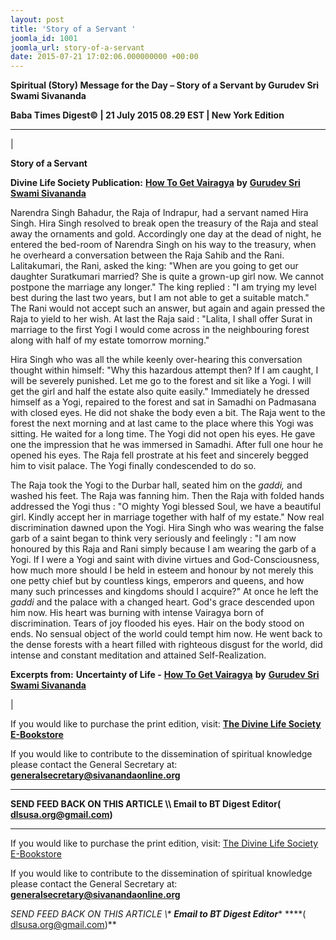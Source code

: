 ```yaml
---
layout: post
title: 'Story of a Servant '
joomla_id: 1001
joomla_url: story-of-a-servant
date: 2015-07-21 17:02:06.000000000 +00:00
---
```

  

















































**Spiritual (Story) Message for the Day – Story of a Servant by Gurudev Sri Swami Sivananda**

 **Baba Times Digest© | 21 July 2015 08.29 EST | New York Edition**

* * *

| 

**Story of a Servant**

**Divine Life Society Publication:** [**How To Get Vairagya**](http://www.dlshq.org/download/vairagya.htm#_VPID_45) **by** [**Gurudev Sri Swami Sivananda**](http://www.dlshq.org/saints/siva.htm)

Narendra Singh Bahadur, the Raja of Indrapur, had a servant named Hira Singh. Hira Singh resolved to break open the treasury of the Raja and steal away the ornaments and gold. Accordingly one day at the dead of night, he entered the bed-room of Narendra Singh on his way to the treasury, when he overheard a conversation between the Raja Sahib and the Rani. Lalitakumari, the Rani, asked the king: "When are you going to get our daughter Suratkumari married? She is quite a grown-up girl now. We cannot postpone the marriage any longer." The king replied : "I am trying my level best during the last two years, but I am not able to get a suitable match." The Rani would not accept such an answer, but again and again pressed the Raja to yield to her wish. At last the Raja said : "Lalita, I shall offer Surat in marriage to the first Yogi I would come across in the neighbouring forest along with half of my estate tomorrow morning."

Hira Singh who was all the while keenly over-hearing this conversation thought within himself: "Why this hazardous attempt then? If I am caught, I will be severely punished. Let me go to the forest and sit like a Yogi. I will get the girl and half the estate also quite easily." Immediately he dressed himself as a Yogi, repaired to the forest and sat in Samadhi on Padmasana with closed eyes. He did not shake the body even a bit. The Raja went to the forest the next morning and at last came to the place where this Yogi was sitting. He waited for a long time. The Yogi did not open his eyes. He gave one the impression that he was immersed in Samadhi. After full one hour he opened his eyes. The Raja fell prostrate at his feet and sincerely begged him to visit palace. The Yogi finally condescended to do so.

The Raja took the Yogi to the Durbar hall, seated him on the _gaddi,_ and washed his feet. The Raja was fanning him. Then the Raja with folded hands addressed the Yogi thus : "O mighty Yogi blessed Soul, we have a beautiful girl. Kindly accept her in marriage together with half of my estate." Now real discrimination dawned upon the Yogi. Hira Singh who was wearing the false garb of a saint began to think very seriously and feelingly : "I am now honoured by this Raja and Rani simply because I am wearing the garb of a Yogi. If I were a Yogi and saint with divine virtues and God-Consciousness, how much more should I be held in esteem and honour by not merely this one petty chief but by countless kings, emperors and queens, and how many such princesses and kingdoms should I acquire?" At once he left the _gaddi_ and the palace with a changed heart. God's grace descended upon him now. His heart was burning with intense Vairagya born of discrimination. Tears of joy flooded his eyes. Hair on the body stood on ends. No sensual object of the world could tempt him now. He went back to the dense forests with a heart filled with righteous disgust for the world, did intense and constant meditation and attained Self-Realization.



**Excerpts from:**  **Uncertainty of Life -** [**How To Get Vairagya**](http://www.dlshq.org/download/vairagya.htm#_VPID_45) **by** [**Gurudev Sri Swami Sivananda**](http://www.dlshq.org/saints/siva.htm)

 |

If you would like to purchase the print edition, visit: **[The Divine Life Society E-Bookstore](http://www.dlshq.org/download/download.htm)**

If you would like to contribute to the dissemination of spiritual knowledge please contact the General Secretary at: [](mailto:%20%3Cscript%20type=%27text/javascript%27%3E%20%3C%21--%20var%20prefix%20=%20%27ma%27%20+%20%27il%27%20+%20%27to%27;%20var%20path%20=%20%27hr%27%20+%20%27ef%27%20+%20%27=%27;%20var%20addy57016%20=%20%27generalsecretary%27%20+%20%27@%27;%20addy57016%20=%20addy57016%20+%20%27sivanandaonline%27%20+%20%27.%27%20+%20%27org%27;%20document.write%28%27%3Ca%20%27%20+%20path%20+%20%27%5C%27%27%20+%20prefix%20+%20%27:%27%20+%20addy57016%20+%20%27%5C%27%3E%27%29;%20document.write%28addy57016%29;%20document.write%28%27%3C%5C/a%3E%27%29;%20//--%3E%5Cn%20%3C/script%3E%3Cscript%20type=%27text/javascript%27%3E%20%3C%21--%20document.write%28%27%3Cspan%20style=%5C%27display:%20none;%5C%27%3E%27%29;%20//--%3E%20%3C/script%3EThis%20email%20address%20is%20being%20protected%20from%20spambots.%20You%20need%20JavaScript%20enabled%20to%20view%20it.%20%3Cscript%20type=%27text/javascript%27%3E%20%3C%21--%20document.write%28%27%3C/%27%29;%20document.write%28%27span%3E%27%29;%20//--%3E%20%3C/script%3E?subject=Contribution%20to%20Dissemination%20of%20Spiritual%20Knowledge) **generalsecretary@sivanandaonline.org**

****

**SEND FEED BACK ON THIS ARTICLE \\\ Email to BT Digest Editor[](mailto:%20%3Cscript%20type=%27text/javascript%27%3E%20%3C%21--%20var%20prefix%20=%20%27ma%27%20+%20%27il%27%20+%20%27to%27;%20var%20path%20=%20%27hr%27%20+%20%27ef%27%20+%20%27=%27;%20var%20addy72654%20=%20%27dlsusa.org%27%20+%20%27@%27;%20addy72654%20=%20addy72654%20+%20%27gmail%27%20+%20%27.%27%20+%20%27com%27;%20document.write%28%27%3Ca%20%27%20+%20path%20+%20%27%5C%27%27%20+%20prefix%20+%20%27:%27%20+%20addy72654%20+%20%27%5C%27%3E%27%29;%20document.write%28addy72654%29;%20document.write%28%27%3C%5C/a%3E%27%29;%20//--%3E%5Cn%20%3C/script%3E%3Cscript%20type=%27text/javascript%27%3E%20%3C%21--%20document.write%28%27%3Cspan%20style=%5C%27display:%20none;%5C%27%3E%27%29;%20//--%3E%20%3C/script%3EThis%20email%20address%20is%20being%20protected%20from%20spambots.%20You%20need%20JavaScript%20enabled%20to%20view%20it.%20%3Cscript%20type=%27text/javascript%27%3E%20%3C%21--%20document.write%28%27%3C/%27%29;%20document.write%28%27span%3E%27%29;%20//--%3E%20%3C/script%3E?subject=DLS%20Posts)( [dlsusa.org@gmail.com](mailto:dlsusa.org@gmail.com))**



* * *



  

If you would like to purchase the print edition, visit: [The Divine Life Society E-Bookstore](http://www.dlshq.org/download/download.htm)

If you would like to contribute to the dissemination of spiritual knowledge please contact the General Secretary at: **[generalsecretary@sivanandaonline.org](mailto:generalsecretary@sivanandaonline.org)**

**SEND FEED BACK ON THIS ARTICLE \\\**  **Email to BT Digest Editor**** [](mailto:%20%3Cscript%20type=%27text/javascript%27%3E%20%3C%21--%20var%20prefix%20=%20%27ma%27%20+%20%27il%27%20+%20%27to%27;%20var%20path%20=%20%27hr%27%20+%20%27ef%27%20+%20%27=%27;%20var%20addy72654%20=%20%27dlsusa.org%27%20+%20%27@%27;%20addy72654%20=%20addy72654%20+%20%27gmail%27%20+%20%27.%27%20+%20%27com%27;%20document.write%28%27%3Ca%20%27%20+%20path%20+%20%27%5C%27%27%20+%20prefix%20+%20%27:%27%20+%20addy72654%20+%20%27%5C%27%3E%27%29;%20document.write%28addy72654%29;%20document.write%28%27%3C%5C/a%3E%27%29;%20//--%3E%5Cn%20%3C/script%3E%3Cscript%20type=%27text/javascript%27%3E%20%3C%21--%20document.write%28%27%3Cspan%20style=%5C%27display:%20none;%5C%27%3E%27%29;%20//--%3E%20%3C/script%3EThis%20email%20address%20is%20being%20protected%20from%20spambots.%20You%20need%20JavaScript%20enabled%20to%20view%20it.%20%3Cscript%20type=%27text/javascript%27%3E%20%3C%21--%20document.write%28%27%3C/%27%29;%20document.write%28%27span%3E%27%29;%20//--%3E%20%3C/script%3E?subject=DLS%20Posts)****( [dlsusa.org@gmail.com](mailto:dlsusa.org@gmail.com))**  
